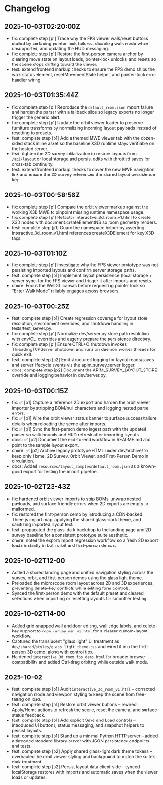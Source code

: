 # Changelog

## 2025-10-03T02:20:00Z
- fix: complete step [p1] Trace why the FPS viewer walk/reset buttons stalled by surfacing pointer-lock failures, disabling walk mode when unsupported, and updating the HUD messaging.
- fix: complete step [p1] Restore the first-person camera anchor by clearing move state on layout loads, pointer-lock unlocks, and resets so the scene stops drifting toward the viewer.
- test: extend frontend markup checks to ensure the FPS demo ships the walk status element, resetMovementState helper, and pointer-lock error handler wiring.

## 2025-10-03T01:35:44Z
- fix: complete step [p1] Reproduce the `default_room.json` import failure and harden the parser with a fallback slice so legacy exports no longer trigger the generic alert.
- fix: complete step [p1] Update the orbit viewer loader to preserve furniture transforms by normalizing incoming layout payloads instead of resetting to presets.
- feat: complete step [p1] Add a themed MWE viewer tab with the dozen-sided stack inline asset so the baseline X3D runtime stays verifiable on the hosted server.
- feat: tighten the 2D survey initialization to restore layouts from `/api/layout` or local storage and persist edits with throttled saves for cross-tab continuity.
- test: extend frontend markup checks to cover the new MWE navigation link and ensure the 2D survey references the shared layout persistence key.

## 2025-10-03T00:58:56Z
- fix: complete step [p1] Compare the orbit viewer markup against the working X3D MWE to pinpoint missing runtime namespace usage.
- fix: complete step [p1] Refactor interactive_3d_room_v1.html to create X3D nodes with document.createElementNS so room geometry renders.
- test: complete step [p1] Guard the namespace helper by asserting interactive_3d_room_v1.html references createX3DElement for key X3D tags.

## 2025-10-03T01:10Z
- fix: complete step [p1] Investigate why the FPS viewer prototype was not persisting imported layouts and confirm server storage paths.
- feat: complete step [p1] Implement layout persistence (local storage + server sync) for the FPS viewer and trigger it after imports and resets.
- chore: Focus the WebGL canvas before requesting pointer lock so “Enter Walk Mode” reliably engages across browsers.

## 2025-10-03T00:25Z
- feat: complete step [p1] Create regression coverage for layout store resolution, environment overrides, and shutdown handling in tests/test_server.py.
- fix: complete step [p1] Normalize dev/server.py store path resolution with env/CLI overrides and eagerly prepare the persistence directory.
- fix: complete step [p1] Ensure CTRL+C shutdown invokes ThreadingTCPServer shutdown and runs on daemon worker threads for quick exit.
- feat: complete step [p2] Emit structured logging for layout reads/saves and server lifecycle events via the apim_survey.server logger.
- docs: complete step [p2] Document the APIM_SURVEY_LAYOUT_STORE override and logging behavior in dev/server.py.

## 2025-10-03T00:15Z
- fix: ✅ [p1] Capture a reference 2D export and harden the orbit viewer importer by stripping BOM/null characters and logging nested parse errors.
- fix: ✅ [p1] Wire the orbit viewer status banner to surface success/failure details when reloading the scene after imports.
- fix: ✅ [p1] Sync the first-person demo ingest path with the updated parser so walk bounds and HUD refresh after importing layouts.
- docs: ✅ [p2] Document the end-to-end workflow in README.md and point to the sample layout export.
- chore: ✅ [p2] Archive legacy prototype HTML under dev/archive/ to keep only Home, 2D Survey, Orbit Viewer, and First-Person Demo in circulation.
- docs: Added `resources/layout_samples/default_room.json` as a known-good export for testing the import pipeline.

## 2025-10-02T23-43Z
- fix: hardened orbit viewer imports to strip BOMs, unwrap nested payloads, and surface friendly errors when 2D exports are empty or malformed.
- fix: restored the first-person demo by introducing a CDN-backed Three.js import map, applying the shared glass-dark theme, and sanitizing imported layout text.
- feat: propagated the glass-dark backdrop to the landing page and 2D survey baseline for a consistent prototype suite aesthetic.
- chore: noted the export/import regression workflow so a fresh 2D export loads instantly in both orbit and first-person demos.

## 2025-10-02T12-00
- Added a shared landing page and unified navigation styling across the survey, orbit, and first-person demos using the glass light theme.
- Preloaded the microscope room layout across 2D and 3D experiences, preventing delete-key conflicts while editing form controls.
- Synced the first-person demo with the default preset and cleared selections when importing or resetting layouts for smoother testing.

## 2025-10-02T14-00
- Added grid-snapped wall and door editing, wall edge labels, and delete-key support to `room_survey_min_v1.html` for a clearer custom-layout workflow.
- Captured the translucent "glass light" UI treatment as `dev/shared/styles/glass_light_theme.css` and wired it into the first-person 3D demo, along with control tips.
- Hardened `interactive_3d_room_fps_demo.html` for broader browser compatibility and added Ctrl-drag orbiting while outside walk mode.

## 2025-10-02
- feat: complete step [p1] Audit `interactive_3d_room_v1.html` – corrected navigation mode and viewport styling to keep the scene from free-falling on load.
- feat: complete step [p1] Restore orbit viewer buttons – rewired Apply/Home actions to refresh the scene, reset the camera, and surface status feedback.
- feat: complete step [p1] Add explicit Save and Load controls – introduced UI buttons, status messaging, and snapshot helpers to persist layouts.
- feat: complete step [p1] Stand up a minimal Python HTTP server – added a threaded standard-library server with JSON persistence endpoints and tests.
- feat: complete step [p2] Apply shared glass-light dark theme tokens – overhauled the orbit viewer styling and background to match the suite’s dark treatment.
- feat: complete step [p2] Persist layout data client-side – synced localStorage restores with imports and automatic saves when the viewer loads or updates.
